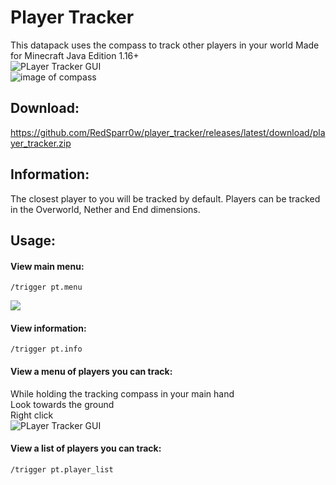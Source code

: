 # Player Tracker

This datapack uses the compass to track other players in your world
Made for Minecraft Java Edition 1.16+
<br/>![PLayer Tracker GUI](https://i.imgur.com/N3WejR0.png)
<br/>![image of compass](https://i.imgur.com/7iyf7OK.png)

## Download:
https://github.com/RedSparr0w/player_tracker/releases/latest/download/player_tracker.zip

## Information:
The closest player to you will be tracked by default.
Players can be tracked in the Overworld, Nether and End dimensions.

## Usage:

#### View main menu:
```
/trigger pt.menu
```
![](https://i.imgur.com/Bfvvhwu.png)

#### View information:
```
/trigger pt.info
```

#### View a menu of players you can track:
While holding the tracking compass in your main hand
<br/>Look towards the ground
<br/>Right click
<br/>![PLayer Tracker GUI](https://i.imgur.com/Xhbpdb1.png)

#### View a list of players you can track:
```
/trigger pt.player_list
```
